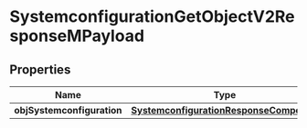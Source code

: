 
# SystemconfigurationGetObjectV2ResponseMPayload

## Properties
| Name | Type | Description | Notes |
| ------------ | ------------- | ------------- | ------------- |
| **objSystemconfiguration** | [**SystemconfigurationResponseCompound**](SystemconfigurationResponseCompound.md) |  |  |



